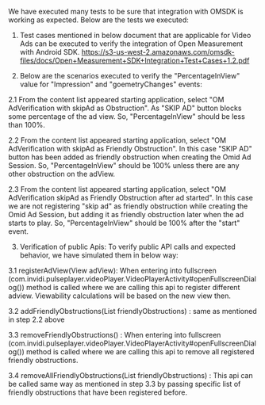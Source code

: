 We have executed many tests to be sure that integration with OMSDK is working as expected. Below are the tests we executed:

1. Test cases mentioned in below document that are applicable for Video Ads can be executed to verify the integration of Open Measurement with Android SDK.
https://s3-us-west-2.amazonaws.com/omsdk-files/docs/Open+Measurement+SDK+Integration+Test+Cases+1.2.pdf 

2. Below are the scenarios executed to verify the "PercentageInView" value for "Impression" and "goemetryChanges" events:

2.1 From the content list appeared starting application, select "OM AdVerification with skipAd as Obstruction". 
As "SKIP AD" button blocks some percentage of the ad view. So, "PercentageInView" should be less than 100%.

2.2 From the content list appeared starting application, select "OM AdVerification with skipAd as Friendly Obstruction". 
In this case "SKIP AD" button has been added as friendly obstruction when creating the Omid Ad Session. So, "PercentageInView" should be 100% unless there are any other obstruction on the adView.

2.3 From the content list appeared starting application, select "OM AdVerification skipAd as Friendly Obstruction after ad started".
In this case we are not registering "skip ad" as friendly obstruction while creating the Omid Ad Session, but adding it as friendly obstruction later when the ad starts to play.
So, "PercentageInView" should be 100% after the "start" event.

3. Verification of public Apis: To verify public API calls and expected behavior, we have simulated them in below way:

3.1 registerAdView(View adView): When entering into fullscreen (com.invidi.pulseplayer.videoPlayer.VideoPlayerActivity#openFullscreenDialog()) method is called where we are calling this api to register different adview.
 Viewability calculations will be based on the new view then.

3.2 addFriendlyObstructions(List<View> friendlyObstructions) : same as mentioned in step 2.2 above

3.3 removeFriendlyObstructions() : When entering into fullscreen (com.invidi.pulseplayer.videoPlayer.VideoPlayerActivity#openFullscreenDialog()) method is called where we are calling this api to remove all registered friendly obstructions.

3.4 removeAllFriendlyObstructions(List<View> friendlyObstructions) : This api can be called same way as mentioned in step 3.3 by passing specific list of friendly obstructions that have been registered before.  
